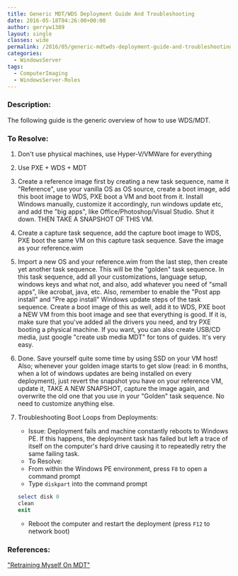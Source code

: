 ```yaml
---
title: Generic MDT/WDS Deployment Guide And Troubleshooting
date: 2016-05-18T04:26:00+00:00
author: gerryw1389
layout: single
classes: wide
permalink: /2016/05/generic-mdtwds-deployment-guide-and-troubleshooting/
categories:
  - WindowsServer
tags:
  - ComputerImaging
  - WindowsServer-Roles
---
```

<!--more-->

### Description:

The following guide is the generic overview of how to use WDS/MDT.

### To Resolve:

1. Don't use physical machines, use Hyper-V/VMWare for everything

2. Use PXE + WDS + MDT

3. Create a reference image first by creating a new task sequence, name it "Reference", use your vanilla OS as OS source, create a boot image, add this boot image to WDS, PXE boot a VM and boot from it. Install Windows manually, customize it accordingly, run windows update etc, and add the "big apps", like Office/Photoshop/Visual Studio. Shut it down. THEN TAKE A SNAPSHOT OF THIS VM.

4. Create a capture task sequence, add the capture boot image to WDS, PXE boot the same VM on this capture task sequence. Save the image as your reference.wim

5. Import a new OS and your reference.wim from the last step, then create yet another task sequence. This will be the "golden" task sequence. In this task sequence, add all your customizations, language setup, windows keys and what not, and also, add whatever you need of "small apps", like acrobat, java, etc. Also, remember to enable the "Post app install" and "Pre app install" Windows update steps of the task sequence. Create a boot image of this as well, add it to WDS, PXE boot a NEW VM from this boot image and see that everything is good. If it is, make sure that you've added all the drivers you need, and try PXE booting a physical machine. If you want, you can also create USB/CD media, just google "create usb media MDT" for tons of guides. It's very easy.

6. Done. Save yourself quite some time by using SSD on your VM host! Also; whenever your golden image starts to get slow (read: in 6 months, when a lot of windows updates are being installed on every deployment), just revert the snapshot you have on your reference VM, update it, TAKE A NEW SNAPSHOT, capture the image again, and overwrite the old one that you use in your "Golden" task sequence. No need to customize anything else.

7. Troubleshooting Boot Loops from Deployments:

   - Issue: Deployment fails and machine constantly reboots to Windows PE. If this happens, the deployment task has failed but left a trace of itself on the computer's hard drive causing it to repeatedly retry the same failing task.
   - To Resolve:
   - From within the Windows PE environment, press `F8` to open a command prompt
   - Type `diskpart` into the command prompt

   ```powershell
   select disk 0  
   clean  
   exit
   ```

   - Reboot the computer and restart the deployment (press `F12` to network boot)

### References:

["Retraining Myself On MDT"](https://www.reddit.com/r/sysadmin/comments/1kf5u0/retraining_myself_on_mdt/)